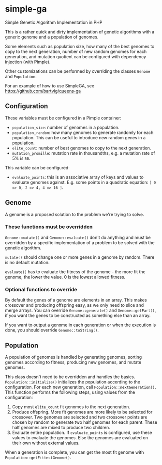 # simple-ga
Simple Genetic Algorithm Implementation in PHP

This is a rather quick and dirty implementation of genetic algorithms with a generic genome and a population of genomes.

Some elements such as population size, how many of the best genomes to copy to the next generation, number of new random genomes for each generation, and mutation quotient can be configured with dependency injection (with Pimple).

Other customizations can be performed by overriding the classes `Genome` and `Population`.

For an example of how to use SimpleGA, see https://github.com/bartvig/queens-ga

## Configuration
These variables must be configured in a Pimple container:
- `population_size`: number of genomes in a population.
- `population_random`: how many genomes to generate randomly for each population. This can be useful to introduce new random genes in a population.
- `elite_count`: number of best genomes to copy to the next generation.
- `mutation_promille`: mutation rate in thousandths, e.g. a mutation rate of 5% is `50`.

This variable can be configured:
- `evaluate_points`: this is an associative array of keys and values to evaluate genomes against. E.g. some points in a quadratic equation: `[ 0 => 0, 2 => 4, 4 => 16 ]`.

## Genome
A genome is a proposed solution to the problem we're trying to solve.

### These functions must be overridden
`Genome::mutate()` and `Genome::evaluate()` don't do anything and must be overridden by a specific implementation of a problem to be solved with the genetic algorithm.

`mutate()` should change one or more genes in a genome by random. There is no default mutation.

`evaluate()` has to evaluate the fitness of the genome - the more fit the genome, the lower the value. 0 is the lowest allowed fitness.

### Optional functions to override
By default the genes of a genome are elements in an array. This makes crossover and producing offspring easy, as we only need to slice and merge arrays. You can override `Genome::generate()` and `Genome::getPart()`, if you want the genes to be constructed as something else than an array.

If you want to output a genome in each generation or when the execution is done, you should override `Genome::toString()`.

## Population
A population of genomes is handled by generating genomes, sorting genomes according to fitness, producing new genomes, and mutate genomes.

This class doesn't need to be overridden and handles the basics. `Population::initialize()` initializes the population according to the configuration. For each new generation, call `Population::nextGeneration()`. This function performs the following steps, using values from the configuration:
1. Copy most `elite_count` fit genomes to the next generation.
1. Produce offspring. More fit genomes are more likely to be selected for crossover. Two genomes are selected and two crossover points are chosen by random to generate two half genomes for each parent. These half genomes are mixed to produce two children.
1. Evaluate entire population. If `evaluate_points` is configured, use these values to evaluate the genomes. Else the genomes are evaluated on their own without external values.

When a generation is complete, you can get the most fit genome with `Population::getFittestGenome()`.
